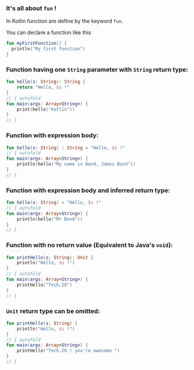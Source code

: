### It's all about `fun` !

In Kotlin function are define by the keyword `fun`.

You can declare a function like this
```kotlin runnable
fun myFirstFunction() {
  println("My first function")
}
```


### Function having one `String` parameter with `String` return type:

``` kotlin runnable
fun hello(s: String): String {
    return "Hello, $s !"
}
// { autofold
fun main(args: Array<String>) {
    print(hello("Kotlin"))
}
// }
```

### Function with expression body:

``` kotlin runnable
fun hello(s: String) : String = "Hello, $s !"
// { autofold
fun main(args: Array<String>) {
    println(hello("My name is Bond, James Bond"))
}
// }
```

### Function with expression body and inferred return type:

``` kotlin runnable
fun hello(s: String) = "Hello, $s !"
// { autofold
fun main(args: Array<String>) {
    println(hello("Mr Bond"))
}
// }
```

### Function with no return value (Equivalent to Java's `void`):

``` kotlin runnable
fun printHello(s: String): Unit {
    println("Hello, $s !")
}
// { autofold
fun main(args: Array<String>) {
    printHello("Tech.IO")
}
// }
```

### `Unit` return type can be omitted:

``` kotlin runnable
fun printHello(s: String) {
    println("Hello, $s !")
}
// { autofold
fun main(args: Array<String>) {
    printHello("Tech.IO ! you're awesome ")
}
// }
```

